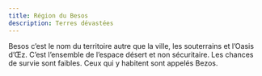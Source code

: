 ```yaml
---
title: Région du Besos
description: Terres dévastées
---
```


Besos c’est le nom du territoire autre que la ville, les souterrains et l’Oasis d’Œz. C’est l’ensemble de l’espace désert et non sécuritaire. Les chances de survie sont faibles. Ceux qui y habitent sont appelés Bezos. 
